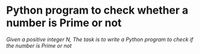 # Python program to check whether a number is Prime or not

*Given a positive integer N, The task is to write a Python program to check if the number is Prime or not*